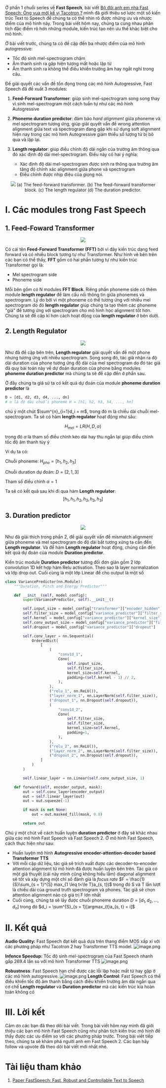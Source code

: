 Ở phần 1 chuỗi series về **Fast Speech**, bài viết [Bộ đôi anh em nhà Fast Speech: Ông vua mới kế vị Tacotron ?](https://viblo.asia/p/bo-doi-anh-em-nha-fast-speech-ong-vua-moi-ke-vi-tacotron-phan-1-bJzKmAdwK9N) mình đã giới thiệu sơ lược một số kiến trúc Text to Speech để chúng ta có thể nhìn rõ được những ưu và nhược điểm của mô hình này. Trong bài viết hôm nay, chúng ta cùng nhau phân tích đặc điểm rõ hơn những module, kiến trúc tạo nên ưu thế khác biệt cho mô hình.

Ở bài viết trước, chúng ta có đề cập đến ba nhược điểm của mô hình autogressive:

- Tốc độ sinh mel-spectrogram chậm
- Âm thanh sinh ra gặp hiện tượng mất hoặc lặp từ 
- Âm thanh sinh ra không thể điều khiển trường âm hay ngắt nghỉ trong câu.

Để giải quyết các vấn đề tồn đọng trong các mô hình Autogressive, Fast Speech đã đề xuất 3 modules:

1. **Feed-Forward Transformer**: giúp sinh mel-spectrogram song song thay vì sinh mel-spectrogram một cách tuần tự như các mô hình Autogressive
2. **Phoneme duration predictor**: đảm bảo *hard alignment* giữa phoneme và mel spectrogram tương ứng, giúp giải quyết vấn đề wrong attention alignment giữa text và spectrogram đang gặp khi sử dụng soft alignment hiện nay trong các mô hình Autogressive giảm thiểu số lượng từ bị bỏ qua và lặp lại.
3. **Length regulator**: giúp điều chỉnh độ dài ngắn của trường âm thông qua đó xác định độ dài mel-spectrogram. Điều này có hai ý nghĩa:

    - Xác định độ dài mel-spectrogram được sinh ra thông qua trường âm tăng độ chính xác alignment giữa phone và spectrogram
    - Điều chỉnh được nhịp điệu của giọng nói.

<p align="center">
    <img src="https://www.microsoft.com/en-us/research/uploads/prod/2019/12/fastspeech-1-768x392.png" >
    (a) The feed-forward transformer. (b) The feed-forward transformer block. (c) The length regulator (d) The duration predictor.
</p>

# I. Các modules trong Fast Speech
## 1. Feed-Foward Transformer
<p align="center">
    <img src="https://images.viblo.asia/b70ca691-562b-4f5f-a81a-376753b6ea48.png" >

</p>

Có cái tên **Feed-Forward Transformer (FFT)** bởi vì đây kiến trúc dạng feed forward và có nhiều block tương tự như Transformer. Như hình vẽ bên trên các bạn có thể thấy, **FFT** gồm có hai phần tương tự như kiến trúc Transformer gọi là: 

- Mel spectrogram side
- Phoneme side

Mỗi bên gồm có N modules **FFT Block**. Riêng phần phoneme side có thêm module **length regulator** để làm cấu nối thông tin giữa phonemes và spectrogram. Lý do bởi vì một phoneme có thể tương ứng với nhiều mel spectrogram do đó **length regulator** giúp chúng ta tạo thêm các phoneme "giả" để tương ứng với spectrogram cho mô hình học alignment tốt hơn. Chúng ta sẽ đề cập kĩ hơn cách hoạt động của **length regulator** ở bên dưới.

## 2. Length Regulator

<p align="center">
    <img src="https://images.viblo.asia/8c841f20-f7aa-4eb8-9218-cb067ff5ce44.png" >

</p>

Như đã đề cập bên trên, **Length regulator** giải quyết vấn đề một phone nhưng tương ứng với nhiều spectrogram. Song song đó, tác giả nhận ra độ dài duration của phone tương ứng độ dài của mel spectrogram do đó tác giả đã quy bài toán này về dự đoán duration của phone bằng modules **phoneme duration predictor** mà chúng ta sẽ đề cập đến ở phần sau.

Ở đây chúng ta giả sử ta có kết quả dự đoán của module **phoneme duration predictor** là 
```python
D = [d1, d2, d3, d4, ..., dn]
# n là độ dài chuỗi phoneme H = [h1, h2, h3, h4, ..., hn]
```
chú ý một chút $\sum^{n}_{i=1}d_i = m$, trong đó m là chiều dài chuỗi mel-spectrogram. Ta sẽ có hàm **length regulator** hoạt động như sâu:

$$H_{mel} = LR(H, D,  \alpha)$$

trong đó $\alpha$ là tham số điều chỉnh kéo dài hay thu ngắn lại giúp điều chỉnh tốc độ âm thanh tùy ý

Ví dụ ta có:

Chuỗi phoneme: $H_{pho} = [h_1, h_2, h_3]$

Chuỗi duration dự đoán: $D = [2, 1, 3]$

Tham số điều chỉnh $\alpha = 1$

Ta sẽ có kết quả sau khi đi qua hàm **Length regulator**:
$$[h_1, h_1, h_2, h_3, h_3,  h_3]$$

## 3. Duration predictor
<p align="center">
    <img src="https://images.viblo.asia/4c47356d-d5fc-470b-b5d5-df649fa85b4f.png" >

</p>

Như đã giải thích trong phần 2, để giải quyết vấn đề mismatch alignment giữa phoneme và mel spectrogram do độ dài bất tương xứng ta cần đến **Length regulator**. Và để hàm **Length regulator** hoạt động, chúng cần đến kết quả dự đoán của module **Duration predictor**. 

Kiến trúc module **Duration predictor** tương đối đơn giản gồm 2 lớp convolution 1D kết hợp hàm Relu activation. Theo sao là layer normalization và lớp drop out. Cuối cùng là một lớp Linear để cho output là một số

```python
class VariancePredictor(nn.Module):
    """Duration, Pitch and Energy Predictor"""

    def __init__(self, model_config):
        super(VariancePredictor, self).__init__()

        self.input_size = model_config["transformer"]["encoder_hidden"]
        self.filter_size = model_config["variance_predictor"]["filter_size"]
        self.kernel = model_config["variance_predictor"]["kernel_size"]
        self.conv_output_size = model_config["variance_predictor"]["filter_size"]
        self.dropout = model_config["variance_predictor"]["dropout"]

        self.conv_layer = nn.Sequential(
            OrderedDict(
                [
                    (
                        "conv1d_1",
                        Conv(
                            self.input_size,
                            self.filter_size,
                            kernel_size=self.kernel,
                            padding=(self.kernel - 1) // 2,
                        ),
                    ),
                    ("relu_1", nn.ReLU()),
                    ("layer_norm_1", nn.LayerNorm(self.filter_size)),
                    ("dropout_1", nn.Dropout(self.dropout)),
                    (
                        "conv1d_2",
                        Conv(
                            self.filter_size,
                            self.filter_size,
                            kernel_size=self.kernel,
                            padding=1,
                        ),
                    ),
                    ("relu_2", nn.ReLU()),
                    ("layer_norm_2", nn.LayerNorm(self.filter_size)),
                    ("dropout_2", nn.Dropout(self.dropout)),
                ]
            )
        )

        self.linear_layer = nn.Linear(self.conv_output_size, 1)

    def forward(self, encoder_output, mask):
        out = self.conv_layer(encoder_output)
        out = self.linear_layer(out)
        out = out.squeeze(-1)

        if mask is not None:
            out = out.masked_fill(mask, 0.0)

        return out

```

Chú ý một chút về cách huấn luyện **duration predictor** ở đây sẽ khác nhau giữa các mô hình Fast Speech và Fast Speech 2. Ở mô hình Fast Speech, cách thực hiện như sau:

- Huấn luyện mô hình **Autogressive encoder-attention-decoder based Transformer TTS**
- Với mỗi cặp dữ liệu, tác giả sẽ trích xuất được các decoder-to-encoder attention alignment từ mô hình đã được huấn luyện bên trên.  Tác giả có một giả thuyết (cái này mình cũng không hiểu lắm) diagonal alignment sẽ tốt và xây dựng một chỉ số đánh giá là *focus rate* $F = \frac{1}{S}\sum_{s = 1}^{S} max_{1 \leq t<\le T}a_{s, t})$ trong đó S và T lần lượt là chiều dài của ground truth spectrogram và phones. Tác giả sẽ chọn attention alignment nào có giá trị F lớn nhất
- Cuối cùng, chúng ta sẽ lấy được chuỗi phoneme duration $D = [d_1, d_2, ..., d_n]$ trong đó $d_i = \sum^{S}_{s = 1}[argmax_{t}a_{s, t} = i]$

# II. Kết quả
**Audio Quality:** Fast Speech đạt kết quả dựa trên thang điểm MOS xấp xỉ với các phương pháp như Tacotron 2 hay Transformer TTS model.
![image.png](https://images.viblo.asia/d89bbd91-4c9d-41e1-b933-84b7d6bd7b9c.png)

**Infence Speedup:** Tốc độ sinh mel-spectrogram của Fast Speech nhanh gấp 269.4 lần so với mô hình Transformer TTS
![image.png](https://images.viblo.asia/b70b9b45-7c14-4134-8879-b5f3fa088bbe.png)

**Robustness**: Fast Speech hạn chế được các lỗi lặp hoặc mất từ hay gặp ở các mô hình autogressive. 
![image.png](https://images.viblo.asia/d6143324-04a6-4be8-9b8a-fb0c2d11890b.png)
**Length Control**: Fast Speech có thể điều khiển tốc độ âm thanh bằng cách điều khiển trường âm dài ngắn qua cơ chế **Length regulator** và **Duration predictor** mà các kiến trúc kia hoàn toàn không có 

# III. Lời kết
Cảm ơn các bạn đã theo dõi bài viết.  Trong bài viết hôm nay mình đã giới thiệu các bạn mô hình Fast Speech cũng như phân tích kiến trúc mô hình để thấy được các ưu điểm so với các phương pháp trước. Trong bài viết tiếp theo, chúng ta sẽ khám phá người anh em Fast Speech 2. Các bạn hãy follow và upvote đã theo dõi bài viết mới nhất nhé.

# Tài liệu tham khảo

1. [Paper FastSpeech: Fast, Robust and Controllable
Text to Speech](https://arxiv.org/pdf/1905.09263.pdf)